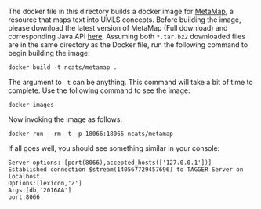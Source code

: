 The docker file in this directory builds a docker image for
[MetaMap](https://metamap.nlm.nih.gov), a resource that maps text
into UMLS concepts. Before building the image, please download the
latest version of MetaMap (Full download) and corresponding Java API
[here](https://metamap.nlm.nih.gov/MainDownload.shtml). Assuming both
```*.tar.bz2``` downloaded files are in the same directory as the
Docker file, run the following command to begin building the image:

```
docker build -t ncats/metamap .
```

The argument to ```-t``` can be anything. This command will take a bit
of time to complete. Use the following command to see the image:

```
docker images
```

Now invoking the image as follows:

```
docker run --rm -t -p 18066:18066 ncats/metamap
```

If all goes well, you should see something similar in your console:

```
Server options: [port(8066),accepted_hosts(['127.0.0.1'])]
Established connection $stream(140567729457696) to TAGGER Server on localhost.
Options:[lexicon,'Z']
Args:[db,'2016AA']
port:8066
```
